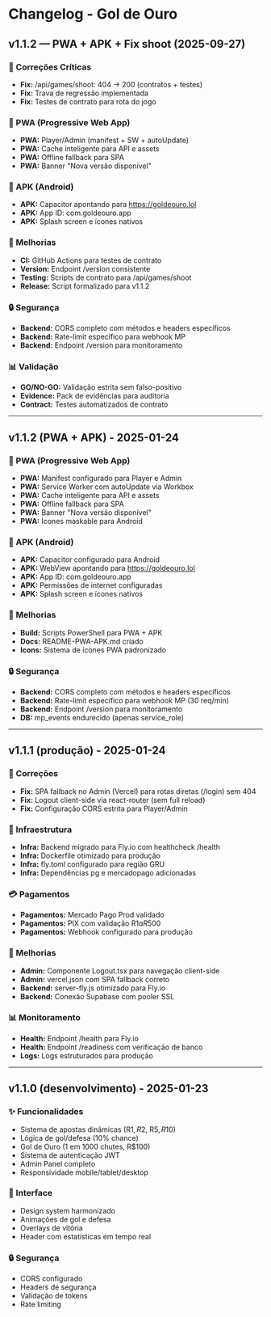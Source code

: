 # Changelog - Gol de Ouro

## v1.1.2 — PWA + APK + Fix shoot (2025-09-27)

### 🎯 Correções Críticas
- **Fix:** /api/games/shoot: 404 → 200 (contratos + testes)
- **Fix:** Trava de regressão implementada
- **Fix:** Testes de contrato para rota do jogo

### 📱 PWA (Progressive Web App)
- **PWA:** Player/Admin (manifest + SW + autoUpdate)
- **PWA:** Cache inteligente para API e assets
- **PWA:** Offline fallback para SPA
- **PWA:** Banner "Nova versão disponível"

### 📱 APK (Android)
- **APK:** Capacitor apontando para https://goldeouro.lol
- **APK:** App ID: com.goldeouro.app
- **APK:** Splash screen e ícones nativos

### 🔧 Melhorias
- **CI:** GitHub Actions para testes de contrato
- **Version:** Endpoint /version consistente
- **Testing:** Scripts de contrato para /api/games/shoot
- **Release:** Script formalizado para v1.1.2

### 🔒 Segurança
- **Backend:** CORS completo com métodos e headers específicos
- **Backend:** Rate-limit específico para webhook MP
- **Backend:** Endpoint /version para monitoramento

### 📊 Validação
- **GO/NO-GO:** Validação estrita sem falso-positivo
- **Evidence:** Pack de evidências para auditoria
- **Contract:** Testes automatizados de contrato

---

## v1.1.2 (PWA + APK) - 2025-01-24

### 📱 PWA (Progressive Web App)
- **PWA:** Manifest configurado para Player e Admin
- **PWA:** Service Worker com autoUpdate via Workbox
- **PWA:** Cache inteligente para API e assets
- **PWA:** Offline fallback para SPA
- **PWA:** Banner "Nova versão disponível"
- **PWA:** Ícones maskable para Android

### 📱 APK (Android)
- **APK:** Capacitor configurado para Android
- **APK:** WebView apontando para https://goldeouro.lol
- **APK:** App ID: com.goldeouro.app
- **APK:** Permissões de internet configuradas
- **APK:** Splash screen e ícones nativos

### 🔧 Melhorias
- **Build:** Scripts PowerShell para PWA + APK
- **Docs:** README-PWA-APK.md criado
- **Icons:** Sistema de ícones PWA padronizado

### 🔒 Segurança
- **Backend:** CORS completo com métodos e headers específicos
- **Backend:** Rate-limit específico para webhook MP (30 req/min)
- **Backend:** Endpoint /version para monitoramento
- **DB:** mp_events endurecido (apenas service_role)

---

## v1.1.1 (produção) - 2025-01-24

### 🐛 Correções
- **Fix:** SPA fallback no Admin (Vercel) para rotas diretas (/login) sem 404
- **Fix:** Logout client-side via react-router (sem full reload)
- **Fix:** Configuração CORS estrita para Player/Admin

### 🚀 Infraestrutura
- **Infra:** Backend migrado para Fly.io com healthcheck /health
- **Infra:** Dockerfile otimizado para produção
- **Infra:** fly.toml configurado para região GRU
- **Infra:** Dependências pg e mercadopago adicionadas

### 💳 Pagamentos
- **Pagamentos:** Mercado Pago Prod validado
- **Pagamentos:** PIX com validação R$1 a R$500
- **Pagamentos:** Webhook configurado para produção

### 🔧 Melhorias
- **Admin:** Componente Logout.tsx para navegação client-side
- **Admin:** vercel.json com SPA fallback correto
- **Backend:** server-fly.js otimizado para Fly.io
- **Backend:** Conexão Supabase com pooler SSL

### 📊 Monitoramento
- **Health:** Endpoint /health para Fly.io
- **Health:** Endpoint /readiness com verificação de banco
- **Logs:** Logs estruturados para produção

---

## v1.1.0 (desenvolvimento) - 2025-01-23

### ✨ Funcionalidades
- Sistema de apostas dinâmicas (R$1, R$2, R$5, R$10)
- Lógica de gol/defesa (10% chance)
- Gol de Ouro (1 em 1000 chutes, R$100)
- Sistema de autenticação JWT
- Admin Panel completo
- Responsividade mobile/tablet/desktop

### 🎨 Interface
- Design system harmonizado
- Animações de gol e defesa
- Overlays de vitória
- Header com estatísticas em tempo real

### 🔒 Segurança
- CORS configurado
- Headers de segurança
- Validação de tokens
- Rate limiting
